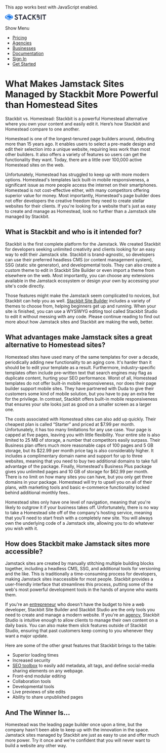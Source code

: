 This app works best with JavaScript enabled.

<a href="/" class="masthead-logo"><img src="/images/logo_alt.svg" alt="Stackbit logo" width="133" height="20" /></a>

<span class="screen-reader-text">Show Menu</span><span class="masthead-menu-icon" aria-hidden="true"></span>

-   [Pricing](/pricing)
-   [Agencies](/agencies)
-   [Businesses](/businesses)
-   [Documentation](https://www.stackbit.com/docs/)
-   [Sign In](https://app.stackbit.com/)
-   <a href="https://app.stackbit.com/create" class="button-component button-component-theme-accent button-component-hollow"><span>Get Started</span></a>

What Makes Jamstack Sites Managed by Stackbit More Powerful than Homestead Sites
================================================================================

Stackbit vs. Homestead: Stackbit is a powerful Homestead alternative where you own your content and easily edit it. Here’s how Stackbit and Homestead compare to one another.

Homestead is one of the longest-tenured page builders around, debuting more than 15 years ago. It enables users to select a pre-made design and edit their selection into a unique website, requiring less work than most other builders. It also offers a variety of features so users can get the functionality they want. Today, there are a little over 100,000 active Homestead sites on the web.

Unfortunately, Homestead has struggled to keep up with more modern options. Homestead's templates lack built-in mobile responsiveness, a significant issue as more people access the internet on their smartphones. Homestead is not cost-effective either, with many competitors offering superior value for money. Most importantly, Homestead's page builder does not offer developers the creative freedom they need to create stellar websites for their clients. If you're looking for a website that's just as easy to create and manage as Homestead, look no further than a Jamstack site managed by Stackbit.

What is Stackbit and who is it intended for?
--------------------------------------------

Stackbit is the first complete platform for the Jamstack. We created Stackbit for developers seeking unlimited creativity and clients looking for an easy way to edit their Jamstack site. Stackbit is brand-agnostic, so developers can use their preferred headless CMS (or content management system), SSG (static site generator), and developmental tools. They can also create a custom theme to edit in Stackbit Site Builder or even import a theme from elsewhere on the web. Most importantly, you can choose any extensions available in the Jamstack ecosystem or design your own by accessing your site's code directly.

Those features might make the Jamstack seem complicated to novices, but Stackbit can help you as well. [Stackbit Site Builder](https://app.stackbit.com/create) includes a variety of themes to choose from, helping beginners get up and running. When your site is finished, you can use a WYSIWYG editing tool called Stackbit Studio to edit it without messing with any code. Please continue reading to find out more about how Jamstack sites and Stackbit are making the web, better.

What advantages make Jamstack sites a great alternative to Homestead sites?
---------------------------------------------------------------------------

Homestead sites have used many of the same templates for over a decade, periodically adding new functionality to an aging core. It's harder than it should be to edit your template as a result. Furthermore, industry-specific templates often include pre-written text that search engines may flag as duplicate content, hurting your SEO performance. Worst of all, Homestead templates do not offer built-in mobile responsiveness, nor does their page builder support mobile sites. They have partnered with Duda to give their customers some kind of mobile solution, but you have to pay an extra fee for the privilege. In contrast, Stackbit offers built-in mobile responsiveness that ensures your site looks just as good on a smaller screen as a larger one.

The costs associated with Homestead sites can also add up quickly. Their cheapest plan is called “Starter” and priced at $7.99 per month. Unfortunately, it has too many limitations for any use case. Your page is capped at five pages, leaving you with little flexibility. Your entire site is also limited to 25 MB of storage, a number that competitors easily surpass. Their Business plan offers much more reasonable caps of 100 pages and 5 GB storage, but its $22.99 per month price tag is also considerably higher. It includes a complimentary domain name and support for up to three websites, meaning that you need to buy two additional domains to take full advantage of the package. Finally, Homestead's Business Plus package gives you unlimited pages and 10 GB of storage for $62.99 per month. There is no limit on how many sites you can have, but you only get three domains in your package. Homestead will try to upsell you on all of their plans, with marketing tools and basic e-commerce functionality locked behind additional monthly fees..

Homestead sites only have one level of navigation, meaning that you're likely to outgrow it if your business takes off. Unfortunately, there is no way to take a Homestead site off of the company's hosting service, meaning that you'll need to start fresh with a completely new site. You will always own the underlying code of a Jamstack site, allowing you to do whatever you wish with it.

How does Stackbit make Jamstack sites more accessible?
------------------------------------------------------

Jamstack sites are created by manually stitching multiple building blocks together, including a headless CMS, SSG, and additional tools for versioning and the like. This is traditionally a time-consuming process for developers, making Jamstack sites inaccessible for most people. Stackbit provides a user-friendly interface that streamlines this process, putting some of the web's most powerful development tools in the hands of anyone who wants them.

If you're an [entrepreneur](https://www.stackbit.com/businesses) who doesn't have the budget to hire a web developer, Stackbit Site Builder and Stackbit Studio are the only tools you need to create and manage a modern website. If you're an [agency](https://www.stackbit.com/agencies), Stackbit Studio is intuitive enough to allow clients to manage their own content on a daily basis. You can also make them slick features outside of Stackbit Studio, ensuring that past customers keep coming to you whenever they want a major update.

Here are some of the other great features that Stackbit brings to the table:

-   Superior loading times
-   Increased security
-   [SEO toolbox](https://www.stackbit.com/blog/seo-tools/) to easily add metadata, alt tags, and define social-media sharing elements on any webpage.
-   Front-end modular editing
-   Collaboration tools
-   Developmental tools
-   Live previews of site edits
-   Ability to share unpublished pages

And The Winner Is...
--------------------

Homestead was the leading page builder once upon a time, but the company hasn't been able to keep up with the innovation in the space. Jamstack sites managed by Stackbit are just as easy to use and offer much more power. Try it once and we're confident that you will never want to build a website any other way.










